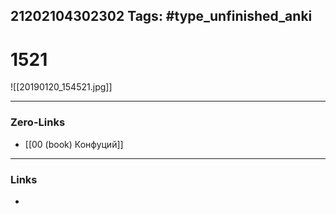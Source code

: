 21202104302302
Tags: #type_unfinished_anki 
---
# 1521

![[20190120_154521.jpg]]

---
### Zero-Links
- [[00 (book) Конфуций]]
---
### Links
-